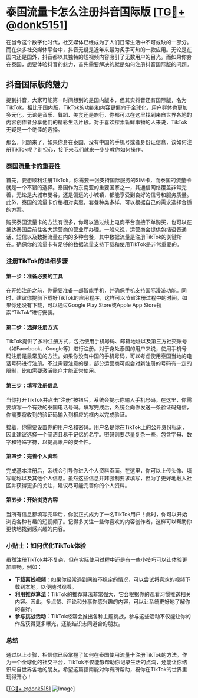 # 泰国流量卡怎么注册抖音国际版 [[TG💪+ @donk5151](https://t.me/s/donk5151)]

在当今这个数字化时代，社交媒体已经成为了人们日常生活中不可或缺的一部分。而在众多社交媒体平台中，抖音无疑是近年来最为炙手可热的一款应用。无论是在国内还是国外，抖音都以其独特的短视频内容吸引了无数用户的目光。而如果你身在泰国，想要体验抖音的魅力，首先需要解决的就是如何注册抖音国际版的问题。

## 抖音国际版的魅力

提到抖音，大家可能第一时间想到的是国内版本，但其实抖音还有国际版，名为TikTok。相比于国内版，TikTok的功能和内容更偏向于全球化，用户群体也更加多元化。无论是音乐、舞蹈、美食还是旅行，你都可以在这里找到来自世界各地的内容创作者分享他们的精彩生活片段。对于喜欢探索新鲜事物的人来说，TikTok无疑是一个绝佳的选择。

那么，问题来了，如果你身在泰国，没有中国的手机号或者身份证信息，该如何注册TikTok呢？别担心，接下来我们就来一步步教你如何操作。

### 泰国流量卡的重要性

首先，要想顺利注册TikTok，你需要一张支持国际服务的SIM卡，而泰国的流量卡就是一个不错的选择。泰国作为东南亚的重要国家之一，其通信网络覆盖非常完善，无论是大城市曼谷，还是偏远的小城镇，都能享受到良好的信号和服务质量。此外，泰国的流量卡价格相对实惠，套餐种类多样，可以根据自己的需求选择合适的方案。

购买泰国流量卡的方法有很多，你可以通过线上电商平台直接下单购买，也可以在抵达泰国后前往各大运营商的营业厅办理。一般来说，运营商会提供包括语音通话、短信以及数据流量在内的多种套餐，其中数据流量是注册TikTok的关键所在。确保你的流量卡有足够的数据流量支持下载和使用TikTok是非常重要的。

### 注册TikTok的详细步骤

#### 第一步：准备必要的工具

在开始注册之前，你需要准备一部智能手机，并确保手机支持国际漫游功能。同时，建议你提前下载好TikTok的应用程序，这样可以节省注册过程中的时间。如果你还没有下载，可以通过Google Play Store或Apple App Store搜索“TikTok”进行安装。

#### 第二步：选择注册方式

TikTok提供了多种注册方式，包括使用手机号码、邮箱地址以及第三方社交账号（如Facebook、Google等）进行注册。对于身处泰国的用户来说，使用手机号码注册是最常见的方法。如果你没有中国的手机号码，可以考虑使用泰国当地的电话号码进行注册。不过需要注意的是，部分运营商可能会对新注册的号码有一定的限制，比如需要激活账户才能正常使用。

#### 第三步：填写注册信息

当你打开TikTok并点击“注册”按钮后，系统会提示你输入手机号码。在这里，你需要填写一个有效的泰国电话号码。填写完成后，系统会向你发送一条验证码短信，你需要将收到的验证码输入到相应的框内以完成验证。

接着，你需要设置你的用户名和密码。用户名是你在TikTok上的公开身份标识，因此建议选择一个简洁且易于记忆的名字。密码则要尽量复杂一些，包含字母、数字和特殊字符，以提高账户的安全性。

#### 第四步：完善个人资料

完成基本注册后，系统会引导你进入个人资料页面。在这里，你可以上传头像、填写昵称以及其他个人信息。虽然这些信息并非强制要求填写，但为了更好地融入社区并获得更多的关注，建议尽可能完善你的个人资料。

#### 第五步：开始浏览内容

当所有信息都填写完毕后，你就正式成为了一名TikTok用户！此时，你可以开始浏览各种有趣的短视频了。记得多关注一些你喜欢的内容创作者，这样可以帮助你更快地找到感兴趣的内容。

### 小贴士：如何优化TikTok体验

虽然注册TikTok并不复杂，但在实际使用过程中还是有一些小技巧可以让体验更加顺畅。例如：

- **下载离线视频**：如果你经常遇到网络不稳定的情况，可以尝试将喜欢的视频下载到本地，以便随时观看。
- **利用推荐算法**：TikTok的推荐算法非常强大，它会根据你的观看习惯推送相关内容。因此，多点赞、评论和分享你感兴趣的内容，可以让系统更好地了解你的喜好。
- **参与挑战活动**：TikTok经常会推出各种主题挑战，参与这些活动不仅能让你的作品获得更多曝光，还能结识志同道合的朋友。

### 总结

通过以上步骤，相信你已经掌握了如何在泰国使用流量卡注册TikTok的方法。作为一个全球化的社交平台，TikTok不仅能够帮助你记录生活的点滴，还能让你结识来自世界各地的朋友。希望这篇指南能对你有所帮助，祝你在TikTok的世界里玩得开心！

[[TG💪+ @donk5151](https://t.me/s/donk5151) ![Image](https://i.postimg.cc/rwNCRYN7/Snipaste-2025-04-30-17-27-05.png)]